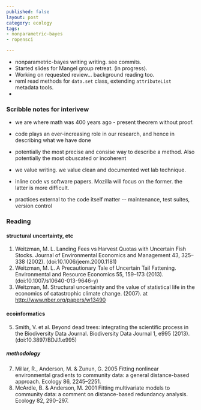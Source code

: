 ```yaml
---
published: false
layout: post
category: ecology
tags:
- nonparametric-bayes
- ropensci

---
```



- nonparametric-bayes writing writing. see commits.
- Started slides for Mangel group retreat. (in progress).
- Working on requested review... background reading too.  
- reml read methods for `data.set` class, extending `attributeList` metadata tools.  
-



### Scribble notes for interivew

- we are where math was 400 years ago - present theorem without proof.  
- code plays an ever-increasing role in our research, and hence in describing what we have done
- potentially the most precise and consise way to describe a method.  Also potentially the most obuscated or incoherent 
- we value writing. we value clean and documented wet lab technique.  

- inline code vs software papers.  Mozilla will focus on the former. the latter is more difficult. 
- practices external to the code itself matter -- maintenance, test suites, version control

### Reading



#### structural uncertainty, etc 

1. Weitzman, M. L. Landing Fees vs Harvest Quotas with Uncertain Fish Stocks. Journal of Environmental Economics and Management 43, 325–338 (2002). (doi:10.1006/jeem.2000.1181)
3. Weitzman, M. L. A Precautionary Tale of Uncertain Tail Fattening. Environmental and Resource Economics 55, 159–173 (2013). (doi:10.1007/s10640-013-9646-y)
4. Weitzman, M. Structural uncertainty and the value of statistical life in the economics of catastrophic climate change. (2007). at <http://www.nber.org/papers/w13490>

#### ecoinformatics

5. Smith, V. et al. Beyond dead trees: integrating the scientific process in the Biodiversity Data Journal. Biodiversity Data Journal 1, e995 (2013). (doi:10.3897/BDJ.1.e995)

##### methodology

7. Millar, R., Anderson, M. & Zunun, G. 2005 Fitting nonlinear environmental gradients to community data: a general distance-based approach. Ecology 86, 2245–2251. 
8. McArdle, B. & Anderson, M. 2001 Fitting multivariate models to community data: a comment on distance-based redundancy analysis. Ecology 82, 290–297. 
